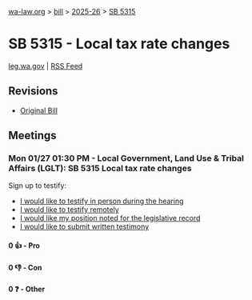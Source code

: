 [wa-law.org](/) > [bill](/bill/) > [2025-26](/bill/2025-26/) > [SB 5315](/bill/2025-26/sb/5315/)

# SB 5315 - Local tax rate changes
[leg.wa.gov](https://app.leg.wa.gov/billsummary?BillNumber=5315&Year=2025&Initiative=false) | [RSS Feed](./rss.xml)

## Revisions
* [Original Bill](1/)

## Meetings
### Mon 01/27 01:30 PM - Local Government, Land Use & Tribal Affairs (LGLT): SB 5315 Local tax rate changes
Sign up to testify:
* [I would like to testify in person during the hearing](https://app.leg.wa.gov/csi/Testifier/Add?chamber=House&mId=32612&aId=162219&caId=25031&tId=1)
* [I would like to testify remotely](https://app.leg.wa.gov/csi/Testifier/Add?chamber=House&mId=32612&aId=162219&caId=25031&tId=2)
* [I would like my position noted for the legislative record](https://app.leg.wa.gov/csi/Testifier/Add?chamber=House&mId=32612&aId=162219&caId=25031&tId=3)
* [I would like to submit written testimony](https://app.leg.wa.gov/csi/Testifier/Add?chamber=House&mId=32612&aId=162219&caId=25031&tId=4)

#### 0 👍 - Pro

#### 0 👎 - Con

#### 0 ❓ - Other
